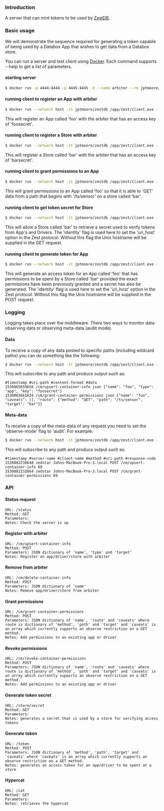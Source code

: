 ### Introduction

A server that can mint tokens to be used by [ZestDB](https://me-box.github.io/zestdb/).


### Basic usage

We will demonstrate the sequence required for generating a token capable of being used by a Databox App that wishes to get data from a Databox store.

You can run a server and test client using [Docker](https://www.docker.com/). Each command supports --help to get a list of parameters.

#### starting server

```bash
$ docker run -p 4444:4444 -p 4445:4445 -d --name arbiter --rm jptmoore/arbiter /app/zest/server.exe --secret-key-file example-server-key --token-key-file example-token-key
```

#### running client to register an App with arbiter

```bash
$ docker run --network host -it jptmoore/zestdb /app/zest/client.exe --server-key 'vl6wu0A@XP?}Or/&BR#LSxn>A+}L)p44/W[wXL3<' --path '/cm/upsert-container-info' --mode post --payload '{"name": "foo", "type": "app", "key": "foosecret"}' --token secret --request-endpoint tcp://0.0.0.0:4444
```

This will register an App called 'foo' with the arbiter that has an access key of 'foosecret'.

#### running client to register a Store with arbiter

```bash
$ docker run --network host -it jptmoore/zestdb /app/zest/client.exe --server-key 'vl6wu0A@XP?}Or/&BR#LSxn>A+}L)p44/W[wXL3<' --path '/cm/upsert-container-info' --mode post --payload '{"name": "bar", "type": "store", "key": "barsecret"}' --token secret --request-endpoint tcp://0.0.0.0:4444
```

This will register a Store called 'bar' with the arbiter that has an access key of 'barsecret'.

#### running client to grant permissions to an App

```bash
$ docker run --network host -it jptmoore/zestdb /app/zest/client.exe --server-key 'vl6wu0A@XP?}Or/&BR#LSxn>A+}L)p44/W[wXL3<' --path '/cm/grant-container-permissions' --mode post --payload '{"name": "foo", "caveats": [], "route": {"method": "GET", "path": "/ts/sensor/*", "target": "bar"}}' --token secret --request-endpoint tcp://0.0.0.0:4444
```

This will grant permissions to an App called 'foo' so that it is able to 'GET' data from a path that begins with '/ts/sensor' on a store called 'bar'.

#### running client to get token secret for Store

```bash
$ docker run --network host -it jptmoore/zestdb /app/zest/client.exe --server-key 'vl6wu0A@XP?}Or/&BR#LSxn>A+}L)p44/W[wXL3<' --path '/store/secret' --mode get --identity bar --token barsecret --request-endpoint tcp://0.0.0.0:4444
```

This will allow a Store called 'bar' to retrieve a secret used to verify tokens from App's and Drivers. The 'identity' flag is used here to set the 'uri_host' option in the Zest protocol. Without this flag the Unix hostname will be supplied in the GET request.

#### running client to generate token for App

```bash
$ docker run --network host -it jptmoore/zestdb /app/zest/client.exe --server-key 'vl6wu0A@XP?}Or/&BR#LSxn>A+}L)p44/W[wXL3<' --path '/token' --mode post --payload '{"method": "GET", "caveats": [], "path": "/ts/sensor/latest", "target": "bar"}' --identity foo --token foosecret --request-endpoint tcp://0.0.0.0:4444
```

This will generate an access token for an App called 'foo' that has permissions to be spent by a Store called 'bar' provided the exact permissions have been previously granted and a secret has also be generated. The 'identity' flag is used here to set the 'uri_host' option in the Zest protocol. Without this flag the Unix hostname will be supplied in the POST request.


### Logging

Logging takes place over the middleware. There two ways to monitor data: observing data or observing meta-data (audit mode).

#### Data

To receive a copy of any data posted to specific paths (including wildcard paths) you can do something like the following:

```bash
$ docker run --network host -it jptmoore/zestdb /app/zest/client.exe --server-key 'vl6wu0A@XP?}Or/&BR#LSxn>A+}L)p44/W[wXL3<' --path '/*' --mode observe --request-endpoint 'tcp://0.0.0.0:4444' --router-endpoint 'tcp://0.0.0.0:4445' --observe-mode data --token secret
```

This will subscribe to any path and produce output such as:

```
#timestamp #uri-path #content-format #data
1530865659656 /cm/upsert-container-info json {"name": "foo", "type": "app", "key": "foosecret"}
1530865661634 /cm/grant-container-permissions json {"name": "foo", "caveats": [], "route": {"method": "GET", "path": "/ts/sensor", "target": "bar"}}
```

#### Meta-data

To receive a copy of the meta-data of any request you need to set the 'observe-mode' flag to 'audit'. For example:

```bash
$ docker run --network host -it jptmoore/zestdb /app/zest/client.exe --server-key 'vl6wu0A@XP?}Or/&BR#LSxn>A+}L)p44/W[wXL3<' --path '/*' --mode observe --request-endpoint 'tcp://0.0.0.0:4444' --router-endpoint 'tcp://0.0.0.0:4445' --observe-mode audit --token secret
```

This will subscribe to any path and produce output such as:

```
#timestamp #server-name #client-name #method #uri-path #response-code
1530882230648 zedstar Johns-MacBook-Pro-3.local POST /cm/upsert-container-info 69
1530882232664 zedstar Johns-MacBook-Pro-3.local POST /cm/grant-container-permissions 69
```

### API

#### Status request
    URL: /status
    Method: GET
    Parameters:
    Notes: Check the server is up
    
    
#### Register with arbiter
    URL: /cm/upsert-container-info
    Method: POST
    Parameters: JSON dictionary of 'name', 'type' and 'target'
    Notes: Register an app/driver/store with arbiter    
     

#### Remove from arbiter
    URL: /cm/delete-container-info
    Method: POST
    Parameters: JSON dictionary of 'name'
    Notes: Remove app/driver/store from arbiter


#### Grant permissions
    URL: /cm/grant-container-permissions
    Method: POST
    Parameters: JSON dictionary of 'name', 'route' and 'caveats' where route is dictionary of 'method', 'path' and 'target' and 'caveats' is an array which currently supports an observe restriction on a GET method. 
    Notes: Add permissions to an existing app or driver
    

#### Revoke permissions
    URL: /cm/revoke-container-permissions
    Method: POST
    Parameters: JSON dictionary of 'name', 'route' and 'caveats' where route is dictionary of 'method', 'path' and 'target' and 'caveats' is an array which currently supports an observe restriction on a GET method. 
    Notes: Add permissions to an existing app or driver    
         
#### Generate token secret
    URL: /store/secret
    Method: GET
    Parameters: 
    Notes: generates a secret that is used by a store for verifying access tokens 
    

#### Generate token
    URL: /token
    Method: POST
    Parameters: JSON dictionary of 'method', 'path', 'target' and 'caveats' where 'caveats' is an array which currently supports an observe restriction on a GET method. 
    Notes: generates an access token for an app/driver to be spent at a store
    
    
#### Hypercat
    URL: /cat
    Method: GET
    Parameters: 
    Notes: retrieves the hypercat
